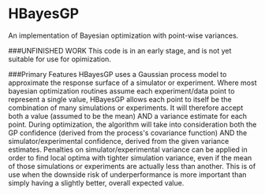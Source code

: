 # HBayesGP
An implementation of Bayesian optimization with point-wise variances.

###UNFINISHED WORK
This code is in an early stage, and is not yet suitable for use for opimization.

###Primary Features
HBayesGP uses a Gaussian process model to approximate the response surface of a simulator or experiment. Where most bayesian optimization routines assume each experiment/data point to represent a single value, HBayesGP allows each point to itself be the combination of many simulations or experiments. It will therefore accept both a value (assumed to be the mean) AND a variance estimate for each point.
During optimization, the algorithm will take into consideration both the GP confidence (derived from the process's covariance function) AND the simulator/experimental confidence, derived from the given variance estimates. Penalties on simulator/experimental variance can be applied in order to find local optima with tighter simulation variance, even if the mean of those simulations or experiments are actually less than another. This is of use when the downside risk of underperformance is more important than simply having a slightly better, overall expected value.

